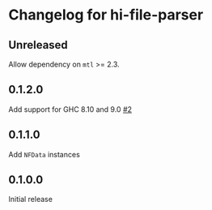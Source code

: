 # Changelog for hi-file-parser

## Unreleased

Allow dependency on `mtl` >= 2.3.

## 0.1.2.0

Add support for GHC 8.10 and 9.0 [#2](https://github.com/commercialhaskell/hi-file-parser/pull/2)

## 0.1.1.0

Add `NFData` instances

## 0.1.0.0

Initial release
